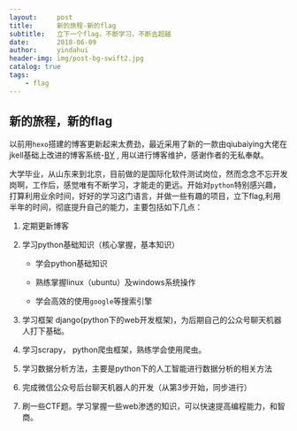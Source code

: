 ```yaml
---
layout:     post
title:      新的旅程-新的flag
subtitle:   立下一个flag，不断学习，不断去超越
date:       2018-06-09
author:     yindahui
header-img: img/post-bg-swift2.jpg
catalog: true
tags:
    - flag
---
```


## 新的旅程，新的flag

以前用`hexo`搭建的博客更新起来太费劲，最近采用了新的一款由qiubaiying大佬在jkell基础上改进的博客系统-[BY](https://github.com/qiubaiying/qiubaiying.github.io) , 用以进行博客维护，感谢作者的无私奉献。

大学毕业，从山东来到北京，目前做的是国际化软件测试岗位，然而念念不忘开发岗啊，工作后，感觉唯有不断学习，才能走的更远。开始对`python`特别感兴趣，打算利用业余时间，好好的学习这门语言，并做一些有趣的项目，立下flag,利用半年的时间，彻底提升自己的能力，主要包括如下几点：

1. 定期更新博客

2. 学习python基础知识（核心掌握，基本知识）

    * 学会python基础知识
    
    * 熟练掌握linux（ubuntu）及windows系统操作
    
    * 学会高效的使用`google`等搜索引擎    
    
3. 学习框架 django(python下的web开发框架)，为后期自己的公众号聊天机器人打下基础。

4. 学习scrapy， python爬虫框架，熟练学会使用爬虫。

5. 学习数据分析方法，主要是python下的人工智能进行数据分析的相关方法

6. 完成微信公众号后台聊天机器人的开发（从第3步开始，同步进行）

7. 刷一些CTF题。学习掌握一些web渗透的知识，可以快速提高编程能力，和智商。
